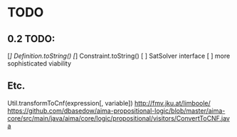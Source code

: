 # TODO

## 0.2 TODO:
[*] Definition.toString()
[*] Constraint.toString()
[ ] SatSolver interface
[ ] more sophisticated viability

## Etc.
Util.transformToCnf(expression[, variable])
http://fmv.jku.at/limboole/
https://github.com/dbasedow/aima-propositional-logic/blob/master/aima-core/src/main/java/aima/core/logic/propositional/visitors/ConvertToCNF.java
